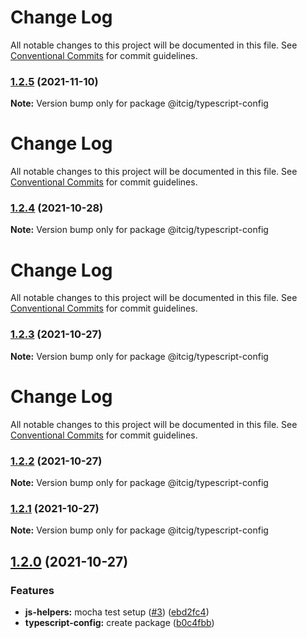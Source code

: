 # Change Log

All notable changes to this project will be documented in this file.
See [Conventional Commits](https://conventionalcommits.org) for commit guidelines.

### [1.2.5](https://github.com/itcig/itcig/compare/@itcig/typescript-config@1.2.4...@itcig/typescript-config@1.2.5) (2021-11-10)

**Note:** Version bump only for package @itcig/typescript-config





# Change Log

All notable changes to this project will be documented in this file. See
[Conventional Commits](https://conventionalcommits.org) for commit guidelines.

### [1.2.4](https://github.com/itcig/itcig/compare/@itcig/typescript-config@1.2.3...@itcig/typescript-config@1.2.4) (2021-10-28)

**Note:** Version bump only for package @itcig/typescript-config

# Change Log

All notable changes to this project will be documented in this file. See
[Conventional Commits](https://conventionalcommits.org) for commit guidelines.

### [1.2.3](https://github.com/itcig/itcig/compare/@itcig/typescript-config@1.2.2...@itcig/typescript-config@1.2.3) (2021-10-27)

**Note:** Version bump only for package @itcig/typescript-config

# Change Log

All notable changes to this project will be documented in this file. See
[Conventional Commits](https://conventionalcommits.org) for commit guidelines.

### [1.2.2](https://github.com/itcig/itcig/compare/@itcig/typescript-config@1.2.1...@itcig/typescript-config@1.2.2) (2021-10-27)

**Note:** Version bump only for package @itcig/typescript-config

### [1.2.1](https://github.com/itcig/itcig/compare/@itcig/typescript-config@1.2.0...@itcig/typescript-config@1.2.1) (2021-10-27)

**Note:** Version bump only for package @itcig/typescript-config

## [1.2.0](https://github.com/itcig/itcig/compare/@itcig/typescript-config@1.2.0...@itcig/typescript-config@1.2.0) (2021-10-27)

### Features

- **js-helpers:** mocha test setup
  ([#3](https://github.com/itcig/itcig/issues/3))
  ([ebd2fc4](https://github.com/itcig/itcig/commit/ebd2fc4a84ddfa151f7900c68831f971d14d5528))
- **typescript-config:** create package
  ([b0c4fbb](https://github.com/itcig/itcig/commit/b0c4fbbeec4c1e22c872565872013dc64eab0579))
